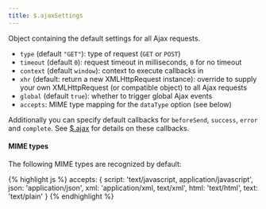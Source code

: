```yaml
---
title: $.ajaxSettings
---
```


Object containing the default settings for all Ajax requests.

* `type` (default `"GET"`): type of request (`GET` or `POST`)
* `timeout` (default `0`): request timeout in milliseconds, `0` for no timeout
* `context` (default `window`): context to execute callbacks in
* `xhr` (default: return a new XMLHttpRequest instance): override to supply your own XMLHttpRequest (or compatible object) to all Ajax requests
* `global` (default `true`): whether to trigger global Ajax events
* `accepts`: MIME type mapping for the `dataType` option (see below)

Additionally you can specify default callbacks for `beforeSend`, `success`, `error` and `complete`. See <a href="#$.ajax">$.ajax</a> for details on these callbacks.

<h4>MIME types</h4>

The following MIME types are recognized by default:

{% highlight js %}
accepts: {
  script: 'text/javascript, application/javascript',
  json:   'application/json',
  xml:    'application/xml, text/xml',
  html:   'text/html',
  text:   'text/plain'
}
{% endhighlight %}